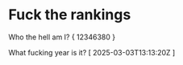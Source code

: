 # Fuck the rankings

Who the hell am I?
{ 12346380 }

What fucking year is it?
[ 2025-03-03T13:13:20Z ]
